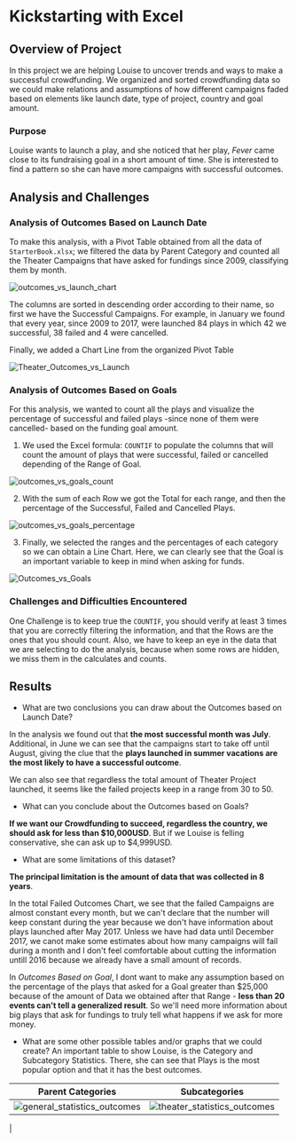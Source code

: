 # Kickstarting with Excel

## Overview of Project
In this project we are helping Louise to uncover trends and ways to make a successful crowdfunding. We organized and sorted crowdfunding data so we could make relations and assumptions of how different campaigns faded based on elements like launch date, type of project, country and goal amount.

### Purpose
Louise wants to launch a play, and she noticed that her play, *Fever* came close to its fundraising goal in a short amount of time. She is interested to find a pattern so she can have more campaigns with successful outcomes.

## Analysis and Challenges
### Analysis of Outcomes Based on Launch Date
To make this analysis, with a Pivot Table obtained from all the data of `StarterBook.xlsx`; we filtered the data by Parent Category and counted all the Theater Campaigns that have asked for fundings since 2009, classifying them by month.

![outcomes_vs_launch_chart](https://user-images.githubusercontent.com/90414330/134620123-769744f9-4b25-4508-b995-e8e3b907ef21.png)

The columns are sorted in descending order according to their name, so first we have the Successful Campaigns. For example, in January we found that every year, since 2009 to 2017, were launched 84 plays in which 42 we successful, 38 failed and 4 were cancelled.

Finally, we added a Chart Line from the organized Pivot Table 

![Theater_Outcomes_vs_Launch](https://user-images.githubusercontent.com/90414330/134256020-126f4753-32bf-45bb-9421-0a1d9cf260a3.png)

### Analysis of Outcomes Based on Goals
For this analysis, we wanted to count all the plays and visualize the percentage of successful and failed plays -since none of them were cancelled- based on the funding goal amount. 


1. We used the Excel formula: `COUNTIF` to populate the columns that will count the amount of plays that were successful, failed or cancelled depending of the Range of Goal.
 
![outcomes_vs_goals_count](https://user-images.githubusercontent.com/90414330/134621692-a54b7fcb-c8c4-432c-b4b0-89988c2da630.png)

2.  With the sum of each Row we got the Total for each range, and then the percentage of the Successful, Failed and Cancelled Plays.

![outcomes_vs_goals_percentage](https://user-images.githubusercontent.com/90414330/134622053-24d26539-8fa1-4347-bcb9-d3b7d9b5f78d.png)

3. Finally, we selected the ranges and the percentages of each category so we can obtain a Line Chart. 
Here, we can clearly see that the Goal is an important variable to keep in mind when asking for funds. 

![Outcomes_vs_Goals](https://user-images.githubusercontent.com/90414330/134617676-8d85c26b-3b19-42c7-a7eb-64af899e95bf.png)

### Challenges and Difficulties Encountered
One Challenge is to keep true the `COUNTIF`, you should verify at least 3 times that you are correctly filtering the information, and that the Rows are the ones that you should count. Also, we have to keep an eye in the data that we are selecting to do the analysis, because when some rows are hidden, we miss them in the calculates and counts.

## Results

- What are two conclusions you can draw about the Outcomes based on Launch Date?

In the analysis we found out that **the most successful month was July**. Additional, in June we can see that the campaigns start to take off until August, giving the clue that the **plays launched in summer vacations are the most likely to have a successful outcome**. 

We can also see that regardless the total amount of Theater Project launched, it seems like the failed projects keep in a range from 30 to 50.

- What can you conclude about the Outcomes based on Goals?

**If we want our Crowdfunding to succeed, regardless the country, we should ask for less than $10,000USD**. But if we Louise is felling conservative, she can ask up to $4,999USD.

- What are some limitations of this dataset?

**The principal limitation is the amount of data that was collected in 8 years**. 

In the total Failed Outcomes Chart, we see that the failed Campaigns are almost constant every month, but we can't declare that the number will keep constant during the year because we don't have information about plays launched after May 2017. Unless we have had data until December 2017, we canot make some estimates about how many campaigns will fail during a month and I don't feel comfortable about cutting the information untill 2016 because we already have a small amount of records.

In *Outcomes Based on Goal*, I dont want to make any assumption based on the percentage of the plays that asked for a Goal greater than $25,000 because of the amount of Data we obtained after that Range - **less than 20 events can't tell a generalized result**. So we'll need more information about big plays that ask for fundings to truly tell what happens if we ask for more money.

- What are some other possible tables and/or graphs that we could create?
An important table to show Louise, is the Category and Subcategory Statistics. There, she can see that Plays is the most popular option and that it has the best outcomes.

| Parent Categories | Subcategories |
|--|--|
| ![general_statistics_outcomes](https://user-images.githubusercontent.com/90414330/134754430-a9d5d610-53af-4285-ba9e-8e88ddbc1e76.png) | ![theater_statistics_outcomes](https://user-images.githubusercontent.com/90414330/134754431-f3543b94-192d-40b4-b750-32e9cf6bf1e0.png)
 |
